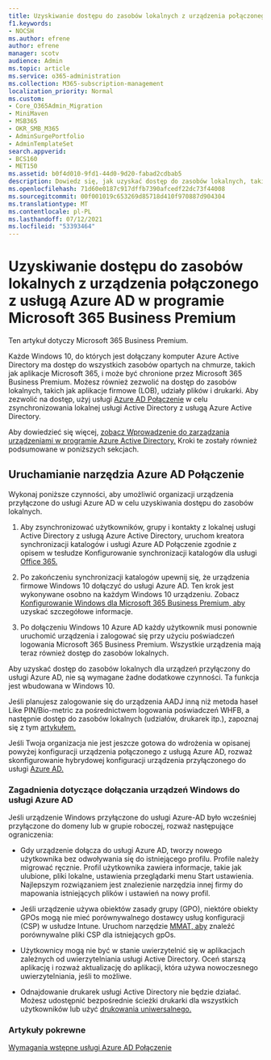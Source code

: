 ```yaml
---
title: Uzyskiwanie dostępu do zasobów lokalnych z urządzenia połączonego z usługą Azure AD w usłudze Microsoft 365 Business
f1.keywords:
- NOCSH
ms.author: efrene
author: efrene
manager: scotv
audience: Admin
ms.topic: article
ms.service: o365-administration
ms.collection: M365-subscription-management
localization_priority: Normal
ms.custom:
- Core_O365Admin_Migration
- MiniMaven
- MSB365
- OKR_SMB_M365
- AdminSurgePortfolio
- AdminTemplateSet
search.appverid:
- BCS160
- MET150
ms.assetid: b0f4d010-9fd1-44d0-9d20-fabad2cdbab5
description: Dowiedz się, jak uzyskać dostęp do zasobów lokalnych, takich jak aplikacje firmowe, udziały plików i drukarki, za pomocą Azure Active Directory urządzenia Windows 10 firmowego.
ms.openlocfilehash: 71d60e0187c917dffb7390afcedf22dc73f44008
ms.sourcegitcommit: 00f001019c653269d85718d410f970887d904304
ms.translationtype: MT
ms.contentlocale: pl-PL
ms.lasthandoff: 07/12/2021
ms.locfileid: "53393464"
---
```

# <a name="access-on-premises-resources-from-an-azure-ad-joined-device-in-microsoft-365-business-premium"></a>Uzyskiwanie dostępu do zasobów lokalnych z urządzenia połączonego z usługą Azure AD w programie Microsoft 365 Business Premium

Ten artykuł dotyczy Microsoft 365 Business Premium.

Każde Windows 10, do których jest dołączany komputer Azure Active Directory ma dostęp do wszystkich zasobów opartych na chmurze, takich jak aplikacje Microsoft 365, i może być chronione przez Microsoft 365 Business Premium. Możesz również zezwolić na dostęp do zasobów lokalnych, takich jak aplikacje firmowe (LOB), udziały plików i drukarki. Aby zezwolić na dostęp, użyj usługi [Azure AD Połączenie](/azure/active-directory/connect/active-directory-aadconnect) w celu zsynchronizowania lokalnej usługi Active Directory z usługą Azure Active Directory.

Aby dowiedzieć się więcej, [zobacz Wprowadzenie do zarządzania urządzeniami w programie Azure Active Directory.](/azure/active-directory/device-management-introduction)
Kroki te zostały również podsumowane w poniższych sekcjach.

## <a name="run-azure-ad-connect"></a>Uruchamianie narzędzia Azure AD Połączenie

Wykonaj poniższe czynności, aby umożliwić organizacji urządzenia przyłączone do usługi Azure AD w celu uzyskiwania dostępu do zasobów lokalnych.

1. Aby zsynchronizować użytkowników, grupy i kontakty z lokalnej usługi Active Directory z usługą Azure Active Directory, uruchom kreatora synchronizacji katalogów i usługi Azure AD Połączenie zgodnie z opisem w tesłudze Konfigurowanie synchronizacji katalogów dla usługi [Office 365.](../enterprise/set-up-directory-synchronization.md)

2. Po zakończeniu synchronizacji katalogów upewnij się, że urządzenia firmowe Windows 10 dołączyć do usługi Azure AD. Ten krok jest wykonywane osobno na każdym Windows 10 urządzeniu. Zobacz [Konfigurowanie Windows dla Microsoft 365 Business Premium, aby](set-up-windows-devices.md) uzyskać szczegółowe informacje.

3. Po dołączeniu Windows 10 Azure AD każdy użytkownik musi ponownie uruchomić urządzenia i zalogować się przy użyciu poświadczeń logowania Microsoft 365 Business Premium. Wszystkie urządzenia mają teraz również dostęp do zasobów lokalnych.

Aby uzyskać dostęp do zasobów lokalnych dla urządzeń przyłączony do usługi Azure AD, nie są wymagane żadne dodatkowe czynności. Ta funkcja jest wbudowana w Windows 10.

Jeśli planujesz zalogowanie się do urządzenia AADJ inną niż metoda haseł Like PIN/Bio-metric za pośrednictwem logowania poświadczeń WHFB, a następnie dostęp do zasobów lokalnych (udziałów, drukarek itp.), zapoznaj się z tym [artykułem.](/windows/security/identity-protection/hello-for-business/hello-hybrid-aadj-sso-base)

Jeśli Twoja organizacja nie jest jeszcze gotowa do wdrożenia w opisanej powyżej konfiguracji urządzenia połączonego z usługą Azure AD, rozważ skonfigurowanie hybrydowej konfiguracji urządzenia przyłączonego do usługi [Azure AD.](manage-windows-devices.md)

### <a name="considerations-when-you-join-windows-devices-to-azure-ad"></a>Zagadnienia dotyczące dołączania urządzeń Windows do usługi Azure AD

Jeśli urządzenie Windows przyłączone do usługi Azure-AD było wcześniej przyłączone do domeny lub w grupie roboczej, rozważ następujące ograniczenia:

- Gdy urządzenie dołącza do usługi Azure AD, tworzy nowego użytkownika bez odwoływania się do istniejącego profilu. Profile należy migrować ręcznie. Profil użytkownika zawiera informacje, takie jak ulubione, pliki lokalne, ustawienia przeglądarki menu Start ustawienia. Najlepszym rozwiązaniem jest znalezienie narzędzia innej firmy do mapowania istniejących plików i ustawień na nowy profil.

- Jeśli urządzenie używa obiektów zasady grupy (GPO), niektóre obiekty GPOs [](/windows/configuration/provisioning-packages/how-it-pros-can-use-configuration-service-providers) mogą nie mieć porównywalnego dostawcy usług konfiguracji (CSP) w usłudze Intune. Uruchom narzędzie [MMAT, aby](https://www.microsoft.com/download/details.aspx?id=45520) znaleźć porównywalne pliki CSP dla istniejących gpOs.

- Użytkownicy mogą nie być w stanie uwierzytelnić się w aplikacjach zależnych od uwierzytelniania usługi Active Directory. Oceń starszą aplikację i rozważ aktualizację do aplikacji, która używa nowoczesnego uwierzytelniania, jeśli to możliwe.

- Odnajdowanie drukarek usługi Active Directory nie będzie działać. Możesz udostępnić bezpośrednie ścieżki drukarki dla wszystkich użytkowników lub użyć [drukowania uniwersalnego.](/universal-print/)

### <a name="related-articles"></a>Artykuły pokrewne

[Wymagania wstępne usługi Azure AD Połączenie](/azure/active-directory/hybrid/how-to-connect-install-prerequisites)
